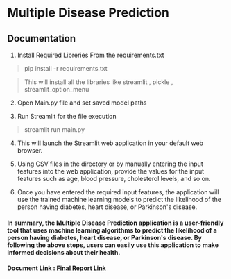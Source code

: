 # Multiple Disease Prediction


## Documentation


1) Install Required Libreries From the requirements.txt


> pip install -r requirements.txt


>This will install all the libraries like streamlit , pickle , streamlit_option_menu


2) Open Main.py file and set saved model paths


3) Run Streamlit for the file execution
>streamlit run main.py




4) This will launch the Streamlit web application in your default web browser.


5) Using CSV files in the directory or by manually entering the input features into the web application, provide the values for the input features such as age, blood pressure, cholesterol levels, and so on.


6) Once you have entered the required input features, the application will use the trained machine learning models to predict the likelihood of the person having diabetes, heart disease, or Parkinson's disease.


#### In summary, the Multiple Disease Prediction application is a user-friendly tool that uses machine learning algorithms to predict the likelihood of a person having diabetes, heart disease, or Parkinson's disease. By following the above steps, users can easily use this application to make informed decisions about their health.

#### Document Link : <a href="https://docs.google.com/document/d/17BQyZU0rE5WBRDx_bL8X7WOmgwfvLaJG_NXv8HkWBhs/edit?usp=sharing">Final Report Link</a>
